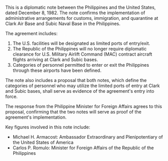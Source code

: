 This is a diplomatic note between the Philippines and the United States, dated December 8, 1982. The note confirms the implementation of administrative arrangements for customs, immigration, and quarantine at Clark Air Base and Subic Naval Base in the Philippines.

The agreement includes:

1. The U.S. facilities will be designated as limited ports of entry/exit.
2. The Republic of the Philippines will no longer require diplomatic clearance for U.S. Military Airlift Command (MAC) contract aircraft flights arriving at Clark and Subic bases.
3. Categories of personnel permitted to enter or exit the Philippines through these airports have been defined.

The note also includes a proposal that both notes, which define the categories of personnel who may utilize the limited ports of entry at Clark and Subic bases, shall serve as evidence of the agreement's entry into force.

The response from the Philippine Minister for Foreign Affairs agrees to this proposal, confirming that the two notes will serve as proof of the agreement's implementation.

Key figures involved in this note include:

* Michael H. Armacost: Ambassador Extraordinary and Plenipotentiary of the United States of America
* Carlos P. Romulo: Minister for Foreign Affairs of the Republic of the Philippines